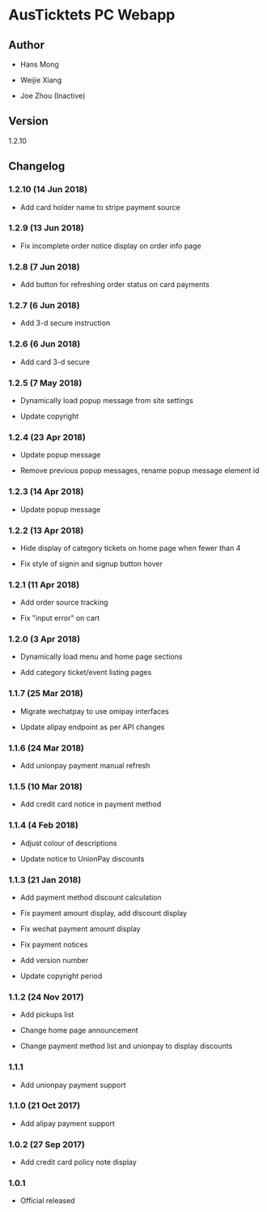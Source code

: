 # AusTicktets PC Webapp

## Author

* Hans Mong

* Weijie Xiang

* Joe Zhou (Inactive)

## Version

1.2.10

## Changelog

### 1.2.10 (14 Jun 2018)

* Add card holder name to stripe payment source

### 1.2.9 (13 Jun 2018)

* Fix incomplete order notice display on order info page

### 1.2.8 (7 Jun 2018)

* Add button for refreshing order status on card payments

### 1.2.7 (6 Jun 2018)

* Add 3-d secure instruction

### 1.2.6 (6 Jun 2018)

* Add card 3-d secure

### 1.2.5 (7 May 2018)

* Dynamically load popup message from site settings

* Update copyright

### 1.2.4 (23 Apr 2018)

* Update popup message

* Remove previous popup messages, rename popup message element id

### 1.2.3 (14 Apr 2018)

* Update popup message

### 1.2.2 (13 Apr 2018)

* Hide display of category tickets on home page when fewer than 4

* Fix style of signin and signup button hover

### 1.2.1 (11 Apr 2018)

* Add order source tracking

* Fix "input error" on cart

### 1.2.0 (3 Apr 2018)

* Dynamically load menu and home page sections

* Add category ticket/event listing pages

### 1.1.7 (25 Mar 2018)

* Migrate wechatpay to use omipay interfaces

* Update alipay endpoint as per API changes

### 1.1.6 (24 Mar 2018)

* Add unionpay payment manual refresh

### 1.1.5 (10 Mar 2018)

* Add credit card notice in payment method

### 1.1.4 (4 Feb 2018)

* Adjust colour of descriptions

* Update notice to UnionPay discounts

### 1.1.3 (21 Jan 2018)

* Add payment method discount calculation

* Fix payment amount display, add discount display

* Fix wechat payment amount display

* Fix payment notices

* Add version number

* Update copyright period

### 1.1.2 (24 Nov 2017)

* Add pickups list

* Change home page announcement

* Change payment method list and unionpay to display discounts

### 1.1.1

* Add unionpay payment support

### 1.1.0 (21 Oct 2017)

* Add alipay payment support

### 1.0.2 (27 Sep 2017)

* Add credit card policy note display

### 1.0.1

* Official released
